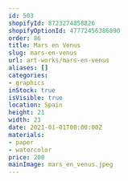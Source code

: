 ```yaml
---
id: 503
shopifyId: 8723274858826
shopifyOptionId: 47772456386890
order: 86
title: Mars en Venus
slug: mars-en-venus
url: art-works/mars-en-venus
aliases: []
categories:
- graphics
inStock: true
isVisible: true
location: Spain
height: 21
width: 23
date: 2021-01-01T00:00:00Z
materials:
- paper
- watercolor
price: 200
mainImage: mars_en_venus.jpeg
---
```

